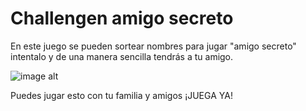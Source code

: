 <h1>Challengen amigo secreto</h1>
<p>En este juego se pueden sortear nombres para jugar "amigo secreto" intentalo y de una manera sencilla tendrás a tu amigo.</p>

![image alt](https://github.com/user-attachments/assets/4529a383-e39b-49ee-bc68-d799166e668e)

Puedes jugar esto con tu familia y amigos ¡JUEGA YA!
